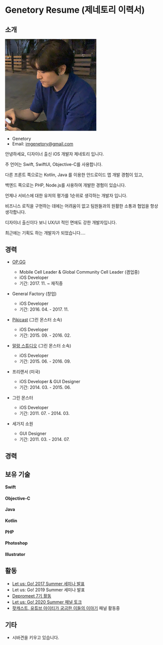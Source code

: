 # Genetory Resume (제네토리 이력서)


## 소개

<img src="/Image/Genetory.png" width="300" height="300">

- Genetory 
- Email: imgenetory@gmail.com

안녕하세요, 디자이너 출신 iOS 개발자 제네토리 입니다.

주 언어는 Swift, SwiftUI, Objective-C를 사용합니다.

다른 프론트 쪽으로는 Kotlin, Java 를 이용한 안드로이드 앱 개발 경험이 있고,

백엔드 쪽으로는 PHP, Node.js를 사용하여 개발한 경험이 있습니다.

언제나 서비스에 대한 유저의 평가를 1순위로 생각하는 개발자 입니다.


비즈니스 로직을 구현하는 데에는 어려움이 없고 팀원들과의 원활한 소통과 협업을 항상 생각합니다.

디자이너 출신이다 보니 UX/UI 적인 면에도 강한 개발자입니다.


최근에는 기획도 하는 개발자가 되었습니다....

## 경력
* [OP.GG](https://op.gg/)
  - Mobile Cell Leader & Global Community Cell Leader (겸업중)
  - iOS Developer
  - 기간: 2017. 11. ~ 재직중
  
* General Factory (창업)
  - iOS Developer
  - 기간: 2016. 04. - 2017. 11.
  
* [Pikicast](https://pikicast.com/) (그린 몬스터 소속)
  - iOS Developer
  - 기간: 2015. 09. - 2016. 02.
  
* [말랑 스튜디오](https://www.malangstudio.com/) (그린 몬스터 소속)
  - iOS Developer
  - 기간: 2015. 06. - 2016. 09.

* 프리랜서 (미국)
  - iOS Developer & GUI Designer 
  - 기간: 2014. 03. - 2015. 06.
  
* 그린 몬스터
  - iOS Developer
  - 기간: 2011. 07. - 2014. 03.
  
* 세가지 소원
  - GUI Designer
  - 기간: 2011. 03. - 2014. 07.

## 경력


## 보유 기술

#### Swift
#### Objective-C
#### Java
#### Kotlin
#### PHP
#### Photoshop
#### Illustrator


## 활동
- [Let us: Go! 2017 Summer 세미나 발표](https://iosdevkor.github.io/let_us_go_2017_summer/)
- Let us: Go! 2019 Summer 세미나 발표
- [Depromeet 7기 활동](https://medium.com/depromeet)
- [Let us: Go! 2020 Summer 패널 토크](https://let-us-go-2020-summer.vercel.app/)
- [팟캐스트, 유튜브 아이티가 궁금한 이들의 이야기](https://www.youtube.com/channel/UCkwWWEv3C-3ToeO57r5LCHQ) 패널 활동중


## 기타

- 시바견을 키우고 있습니다.

